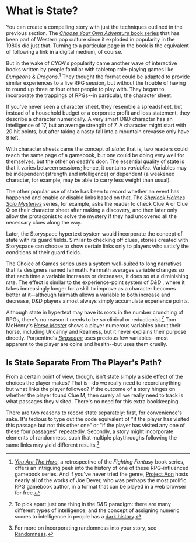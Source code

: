 # What is State?

You can create a compelling story with just the techniques outlined in the previous section. The [_Choose Your Own Adventure_ book series][cyoa] that has been part of Western pop culture since it exploded in popularity in the 1980s did just that. Turning to a particular page in the book is the equivalent of following a link in a digital medium, of course.

But in the wake of _CYOA_'s popularity came another wave of interactive books written by people familiar with tabletop role-playing games like _Dungeons & Dragons_.[^1] They thought the format could be adapted to provide similar experiences to a live RPG session, but without the trouble of having to round up three or four other people to play with. They began to incorporate the trappings of RPGs--in particular, the character sheet.

If you've never seen a character sheet, they resemble a spreadsheet, but instead of a household budget or a corporate profit and loss statement, they describe a character numerically. A very smart D&D character has an intelligence of 17, but an average strength of 7. A character might start with 20 hit points, but after taking a nasty fall into a mountain crevasse only have 8 left.

With character sheets came the concept of _state_: that is, two readers could reach the same page of a gamebook, but one could be doing very well for themselves, but the other on death's door. The essential quality of state is that it varies between sessions; hence, it contains _variables_. Variables may be independent (strength and intelligence) or dependent (a weakened character, for example, may be able to carry less weight than usual).

The other popular use of state has been to record whether an event has happened and enable or disable links based on that. The [_Sherlock Holmes Solo Mysteries_][sherlock] series, for example, asks the reader to check Clue A or Clue Q on their character sheet after making a discovery, and then later only allow the protagonist to solve the mystery if they had uncovered all the necessary clues along the way.

Later, the Storyspace hypertext system would incorporate the concept of state with its guard fields. Similar to checking off clues, stories created with Storyspace can choose to show certain links only to players who satisfy the conditions of their guard fields.

The Choice of Games series uses a system well-suited to long narratives that its designers named fairmath. Fairmath averages variable changes so that each time a variable increases or decreases, it does so at a diminishing rate. The effect is similar to the experience-point system of _D&D_	, where it takes increasingly longer for a skill to improve as a character becomes better at it--although fairmath allows a variable to both increase and decrease, _D&D_ players almost always simply accumulate experience points.

Although state in hypertext may have its roots in the number crunching of RPGs, there's no reason it needs to be so clinical or reductionist.[^2] Tom McHenry's [_Horse Master_][horse-master] shows a player numerous variables about their horse, including Uncanny and Realness, but it never explains their purpose directly. Porpentine's [_Begscape_][begscape] uses precious few variables--most apparent to the player are coins and health--but uses them cruelly.

## Is State Separate From The Player's Path?

From a certain point of view, though, isn't state simply a side effect of the choices the player makes? That is--do we really need to record anything but what links the player followed? If the outcome of a story hinges on whether the player found Clue M, then surely all we really need to track is what passages they visited. There's no need for this extra bookkeeping.

There are two reasons to record state separately: first, for convenience's sake. It's tedious to type out the code equivalent of "if the player has visited this passage but not this other one" or "if the player has visited any one of these four passages" repeatedly. Secondly, a story might incorporate elements of randomness, such that multiple playthroughs following the same links may yield different results.[^3]

[^1]: [_You Are The Hero_][yath], a retrospective of the _Fighting Fantasy_ book series, offers an intriguing peek into the history of one of these RPG-influenced gamebook series. And if you've never tried the genre, [Project Aon][aon] hosts nearly all of the works of Joe Dever, who was perhaps the most prolific RPG gamebook author, in a format that can be played in a web browser for free.

[^2]: To pick apart just one thing in the _D&D_ paradigm: there are many different types of intelligence, and the concept of assigning numeric scores to intelligence in people has a [dark history](https://www.theatlantic.com/national/archive/2013/05/why-people-keep-misunderstanding-the-connection-between-race-and-iq/275876/).

[^3]: For more on incorporating randomness into your story, see [Randomness](randomness.md).

[cyoa]: https://en.wikipedia.org/wiki/Choose_Your_Own_Adventure
[sherlock]: https://gamebooks.org/Series/389
[horse-master]: https://tommchenry.itch.io/horse-master
[begscape]: http://slimedaughter.com/games/twine/begscape/
[yath]: https://www.librarything.com/work/15900828
[aon]: https://www.projectaon.org/
